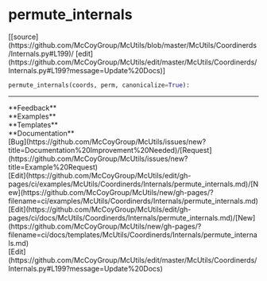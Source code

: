 # <a id="McUtils.Coordinerds.Internals.permute_internals">permute_internals</a>
<div class="docs-source-link" markdown="1">
[[source](https://github.com/McCoyGroup/McUtils/blob/master/McUtils/Coordinerds/Internals.py#L199)/
[edit](https://github.com/McCoyGroup/McUtils/edit/master/McUtils/Coordinerds/Internals.py#L199?message=Update%20Docs)]
</div>

```python
permute_internals(coords, perm, canonicalize=True): 
```













---


<div markdown="1" class="text-secondary">
<div class="container">
  <div class="row">
   <div class="col" markdown="1">
**Feedback**   
</div>
   <div class="col" markdown="1">
**Examples**   
</div>
   <div class="col" markdown="1">
**Templates**   
</div>
   <div class="col" markdown="1">
**Documentation**   
</div>
   <div class="col" markdown="1">
   
</div>
   <div class="col" markdown="1">
   
</div>
   <div class="col" markdown="1">
   
</div>
</div>
  <div class="row">
   <div class="col" markdown="1">
[Bug](https://github.com/McCoyGroup/McUtils/issues/new?title=Documentation%20Improvement%20Needed)/[Request](https://github.com/McCoyGroup/McUtils/issues/new?title=Example%20Request)   
</div>
   <div class="col" markdown="1">
[Edit](https://github.com/McCoyGroup/McUtils/edit/gh-pages/ci/examples/McUtils/Coordinerds/Internals/permute_internals.md)/[New](https://github.com/McCoyGroup/McUtils/new/gh-pages/?filename=ci/examples/McUtils/Coordinerds/Internals/permute_internals.md)   
</div>
   <div class="col" markdown="1">
[Edit](https://github.com/McCoyGroup/McUtils/edit/gh-pages/ci/docs/McUtils/Coordinerds/Internals/permute_internals.md)/[New](https://github.com/McCoyGroup/McUtils/new/gh-pages/?filename=ci/docs/templates/McUtils/Coordinerds/Internals/permute_internals.md)   
</div>
   <div class="col" markdown="1">
[Edit](https://github.com/McCoyGroup/McUtils/edit/master/McUtils/Coordinerds/Internals.py#L199?message=Update%20Docs)   
</div>
   <div class="col" markdown="1">
   
</div>
   <div class="col" markdown="1">
   
</div>
   <div class="col" markdown="1">
   
</div>
</div>
</div>
</div>